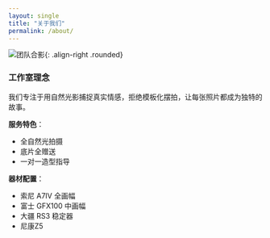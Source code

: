 ```yaml
---
layout: single
title: "关于我们"
permalink: /about/
---
```


![团队合影](/assets/images/team.jpg){: .align-right .rounded}

### 工作室理念
我们专注于用自然光影捕捉真实情感，拒绝模板化摆拍，让每张照片都成为独特的故事。

**服务特色**：
- 全自然光拍摄
- 底片全赠送
- 一对一造型指导

**器材配置**：
- 索尼 A7IV 全画幅
- 富士 GFX100 中画幅
- 大疆 RS3 稳定器
- 尼康Z5